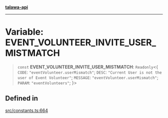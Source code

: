 [**talawa-api**](../../README.md)

***

# Variable: EVENT\_VOLUNTEER\_INVITE\_USER\_MISTMATCH

> `const` **EVENT\_VOLUNTEER\_INVITE\_USER\_MISTMATCH**: `Readonly`\<\{ `CODE`: `"eventVolunteer.userMismatch"`; `DESC`: `"Current User is not the user of Event Volunteer"`; `MESSAGE`: `"eventVolunteer.userMismatch"`; `PARAM`: `"eventVolunteers"`; \}\>

## Defined in

[src/constants.ts:664](https://github.com/Suyash878/talawa-api/blob/e4413cec641a837926071678fed3c7f67234e31e/src/constants.ts#L664)
